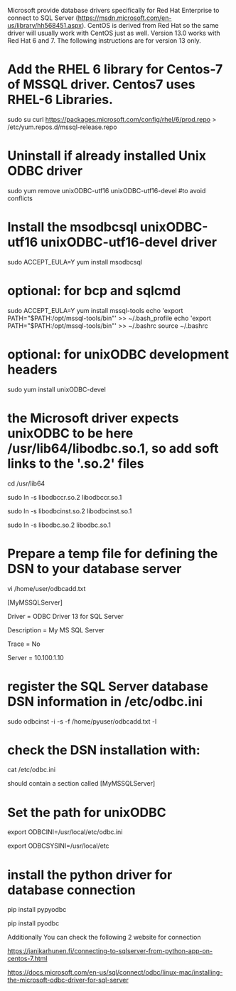 Microsoft provide database drivers specifically for Red Hat Enterprise to connect to SQL Server (https://msdn.microsoft.com/en-us/library/hh568451.aspx). CentOS is derived from Red Hat so the same driver will usually work with CentOS just as well. Version 13.0 works with Red Hat 6 and 7. The following instructions are for version 13 only.

# Add the RHEL 6 library for Centos-7 of MSSQL driver. Centos7 uses RHEL-6 Libraries.
sudo su 
curl https://packages.microsoft.com/config/rhel/6/prod.repo > /etc/yum.repos.d/mssql-release.repo

# Uninstall if already installed Unix ODBC driver
sudo yum remove unixODBC-utf16 unixODBC-utf16-devel #to avoid conflicts

# Install the  msodbcsql unixODBC-utf16 unixODBC-utf16-devel driver
sudo ACCEPT_EULA=Y yum install msodbcsql

# optional: for bcp and sqlcmd
sudo ACCEPT_EULA=Y yum install mssql-tools
echo 'export PATH="$PATH:/opt/mssql-tools/bin"' >> ~/.bash_profile
echo 'export PATH="$PATH:/opt/mssql-tools/bin"' >> ~/.bashrc
source ~/.bashrc

# optional: for unixODBC development headers
sudo yum install unixODBC-devel

# the Microsoft driver expects unixODBC to be here /usr/lib64/libodbc.so.1, so add soft links to the '.so.2' files
cd /usr/lib64

sudo ln -s libodbccr.so.2   libodbccr.so.1

sudo ln -s libodbcinst.so.2 libodbcinst.so.1

sudo ln -s libodbc.so.2     libodbc.so.1

# Prepare a temp file for defining the DSN to your database server
vi /home/user/odbcadd.txt

[MyMSSQLServer]

Driver      = ODBC Driver 13 for SQL Server

Description = My MS SQL Server

Trace       = No

Server      = 10.100.1.10

# register the SQL Server database DSN information in /etc/odbc.ini
sudo odbcinst -i -s -f /home/pyuser/odbcadd.txt -l

# check the DSN installation with:
cat /etc/odbc.ini

should contain a section called [MyMSSQLServer]

# Set the path for unixODBC
export ODBCINI=/usr/local/etc/odbc.ini

export ODBCSYSINI=/usr/local/etc

# install the python driver for database connection
pip install pypyodbc

pip install pyodbc

Additionally You can check the following 2 website for connection

https://janikarhunen.fi/connecting-to-sqlserver-from-python-app-on-centos-7.html

https://docs.microsoft.com/en-us/sql/connect/odbc/linux-mac/installing-the-microsoft-odbc-driver-for-sql-server 
